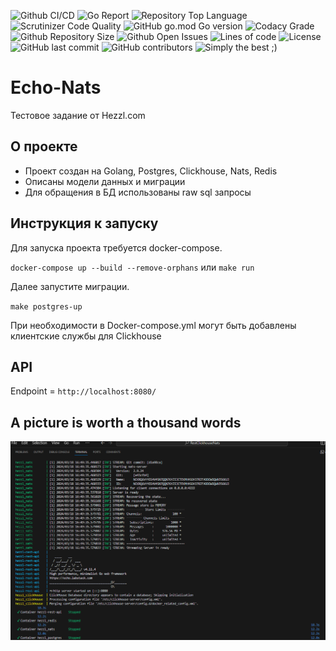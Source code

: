 ![Github CI/CD](https://img.shields.io/github/workflow/status/evt/callback/Go)
![Go Report](https://goreportcard.com/badge/github.com/IskenT/Echo-Nats)
![Repository Top Language](https://img.shields.io/github/languages/top/IskenT/Echo-Nats)
![Scrutinizer Code Quality](https://img.shields.io/scrutinizer/quality/g/IskenT/Echo-Nats/cmd/main)
![GitHub go.mod Go version](https://img.shields.io/github/go-mod/go-version/IskenT/Echo-Nats)
![Codacy Grade](https://img.shields.io/codacy/grade/c9467ed47e064b1981e53862d0286d65)
![Github Repository Size](https://img.shields.io/github/repo-size/IskenT/Echo-Nats)
![Github Open Issues](https://img.shields.io/github/issues/IskenT/Echo-Nats)
![Lines of code](https://img.shields.io/tokei/lines/github/IskenT/Echo-Nats)
![License](https://img.shields.io/badge/license-MIT-green)
![GitHub last commit](https://img.shields.io/github/last-commit/IskenT/Echo-Nats)
![GitHub contributors](https://img.shields.io/github/contributors/IskenT/Echo-Nats)
![Simply the best ;)](https://img.shields.io/badge/simply-the%20best%20%3B%29-orange)

# Echo-Nats
Тестовое задание от Hezzl.com
## О проекте
- Проект создан на Golang, Postgres, Clickhouse, Nats, Redis
- Описаны модели данных и миграции
- Для обращения в БД использованы raw sql запросы
## Инструкция к запуску
Для запуска проекта требуется docker-compose.

`docker-compose up --build --remove-orphans` или `make run`

Далее запустите миграции. 

`make postgres-up`

При необходимости в Docker-compose.yml могут быть добавлены клиентские службы для Clickhouse
## API
Endpoint = `http://localhost:8080/`

## A picture is worth a thousand words

<img src="./images/hezzl-run.PNG">

